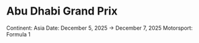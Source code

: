 # Abu Dhabi Grand Prix

Continent: Asia
Date: December 5, 2025 → December 7, 2025
Motorsport: Formula 1